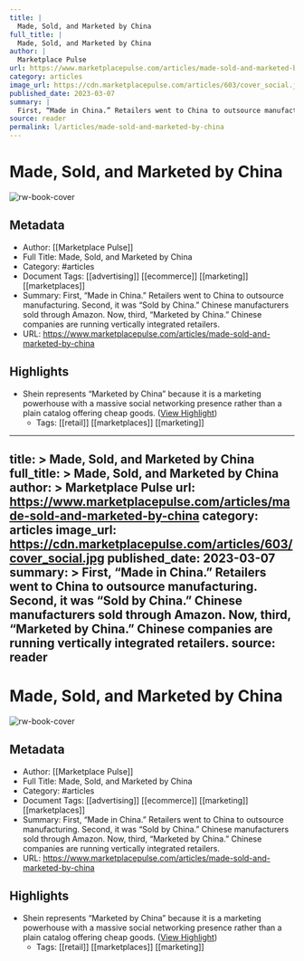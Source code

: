 ```yaml
---
title: |
  Made, Sold, and Marketed by China
full_title: |
  Made, Sold, and Marketed by China
author: |
  Marketplace Pulse
url: https://www.marketplacepulse.com/articles/made-sold-and-marketed-by-china
category: articles
image_url: https://cdn.marketplacepulse.com/articles/603/cover_social.jpg
published_date: 2023-03-07
summary: |
  First, “Made in China.” Retailers went to China to outsource manufacturing. Second, it was “Sold by China.” Chinese manufacturers sold through Amazon. Now, third, “Marketed by China.” Chinese companies are running vertically integrated retailers.
source: reader
permalink: l/articles/made-sold-and-marketed-by-china
---
```

# Made, Sold, and Marketed by China

![rw-book-cover](https://cdn.marketplacepulse.com/articles/603/cover_social.jpg)

## Metadata
- Author: [[Marketplace Pulse]]
- Full Title: Made, Sold, and Marketed by China
- Category: #articles
- Document Tags: [[advertising]] [[ecommerce]] [[marketing]] [[marketplaces]] 
- Summary: First, “Made in China.” Retailers went to China to outsource manufacturing. Second, it was “Sold by China.” Chinese manufacturers sold through Amazon. Now, third, “Marketed by China.” Chinese companies are running vertically integrated retailers.
- URL: https://www.marketplacepulse.com/articles/made-sold-and-marketed-by-china

## Highlights
- Shein represents “Marketed by China” because it is a marketing powerhouse with a massive social networking presence rather than a plain catalog offering cheap goods. ([View Highlight](https://read.readwise.io/read/01hppn29a9hsehgepp6xm1bqgd))
    - Tags: [[retail]] [[marketplaces]] [[marketing]] 


---
title: >
  Made, Sold, and Marketed by China
full_title: >
  Made, Sold, and Marketed by China
author: >
  Marketplace Pulse
url: https://www.marketplacepulse.com/articles/made-sold-and-marketed-by-china
category: articles
image_url: https://cdn.marketplacepulse.com/articles/603/cover_social.jpg
published_date: 2023-03-07
summary: >
  First, “Made in China.” Retailers went to China to outsource manufacturing. Second, it was “Sold by China.” Chinese manufacturers sold through Amazon. Now, third, “Marketed by China.” Chinese companies are running vertically integrated retailers.
source: reader
---
# Made, Sold, and Marketed by China

![rw-book-cover](https://cdn.marketplacepulse.com/articles/603/cover_social.jpg)

## Metadata
- Author: [[Marketplace Pulse]]
- Full Title: Made, Sold, and Marketed by China
- Category: #articles
- Document Tags: [[advertising]] [[ecommerce]] [[marketing]] [[marketplaces]] 
- Summary: First, “Made in China.” Retailers went to China to outsource manufacturing. Second, it was “Sold by China.” Chinese manufacturers sold through Amazon. Now, third, “Marketed by China.” Chinese companies are running vertically integrated retailers.
- URL: https://www.marketplacepulse.com/articles/made-sold-and-marketed-by-china

## Highlights
- Shein represents “Marketed by China” because it is a marketing powerhouse with a massive social networking presence rather than a plain catalog offering cheap goods. ([View Highlight](https://read.readwise.io/read/01hppn29a9hsehgepp6xm1bqgd))
    - Tags: [[retail]] [[marketplaces]] [[marketing]] 


